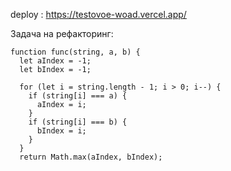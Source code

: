 deploy : https://testovoe-woad.vercel.app/

Задача на рефакторинг:
```
function func(string, a, b) {
  let aIndex = -1;
  let bIndex = -1;

  for (let i = string.length - 1; i > 0; i--) {
    if (string[i] === a) {
      aIndex = i;
    }
    if (string[i] === b) {
      bIndex = i;
    }
  }
  return Math.max(aIndex, bIndex);
```
